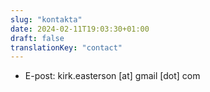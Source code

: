```yaml
---
slug: "kontakta"
date: 2024-02-11T19:03:30+01:00
draft: false
translationKey: "contact"
---
```


* E-post: kirk.easterson [at] gmail [dot] com

